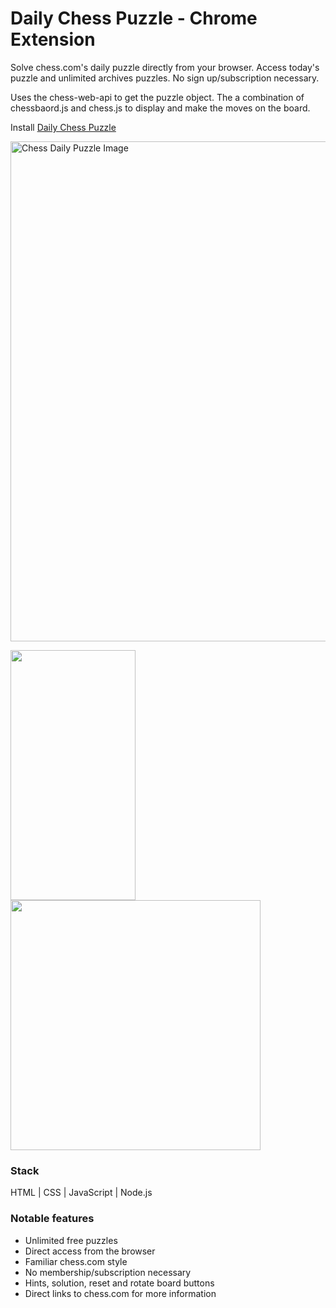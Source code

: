 # Daily Chess Puzzle - Chrome Extension

Solve chess.com's daily puzzle directly from your browser. Access today's puzzle and unlimited archives puzzles. No sign up/subscription necessary.

Uses the chess-web-api to get the puzzle object. The a combination of chessbaord.js and chess.js to display and make the moves on the board.

Install [Daily Chess Puzzle](https://chrome.google.com/webstore/detail/daily-chess-puzzle/nbccedaochfcpakfdgclnjkdbagniplh?hl=en)

<img src="https://www.stephenlenane.com/assets/images/chess/daily-chess-puzzle.png" alt="Chess Daily Puzzle Image" width="800"/>
<p float="left">
  <img src="https://www.stephenlenane.com/assets/images/chess/daily-chess.gif" height="400" width="200" />
  <img src="https://www.stephenlenane.com/assets/images/chess/daily-chess-puzzle2.png" width="400" /> 
</p>

### Stack
HTML | CSS | JavaScript | Node.js

### Notable features
- Unlimited free puzzles
- Direct access from the browser
- Familiar chess.com style
- No membership/subscription necessary
- Hints, solution, reset and rotate board buttons
- Direct links to chess.com for more information
